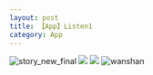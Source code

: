 ```yaml
---
layout: post
title: 【App】Listen1
category: App
---
```

![story_new_final](http://rdr022gcy.hd-bkt.clouddn.com/img/story_new_final_0322.png)
![](http://rc5p5sl4z.hd-bkt.clouddn.com/img/app-220508-fragment-top.png)
![](http://rc5p5sl4z.hd-bkt.clouddn.com/img/app-220508-listen1.png)
![wanshan](http://rdr022gcy.hd-bkt.clouddn.com/img/wanshan.png)
